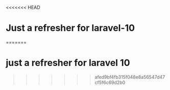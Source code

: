 <<<<<<< HEAD
# Just a refresher for laravel-10
=======
# just a refresher for laravel 10
>>>>>>> afed9bf4fb315f048e8a56547d47cf5f6c69d2b0
